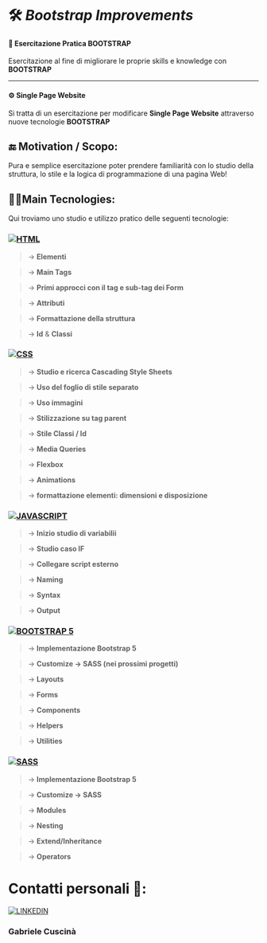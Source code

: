 
# 🛠 *Bootstrap Improvements*
#### 🔬 **Esercitazione Pratica BOOTSTRAP**

Esercitazione al fine di migliorare le proprie skills e knowledge con **BOOTSTRAP**
 

___

#### ⚙ **Single Page Website**


Si tratta di un esercitazione per modificare **Single Page Website** attraverso nuove tecnologie **BOOTSTRAP**




## 🔚 Motivation / Scopo:

Pura e semplice esercitazione poter prendere familiarità con lo studio della struttura, lo stile e la logica di programmazione di una pagina Web!



## 👩‍💻Main Tecnologies:

Qui troviamo uno studio e utilizzo pratico delle seguenti tecnologie:

















### [![ HTML ](https://i.ibb.co/b34s6cM/html.png)]() 


> &rarr; **Elementi**

> &rarr; **Main Tags** 

> &rarr; **Primi approcci con il tag e sub-tag dei **Form****

> &rarr; **Attributi**

> &rarr; **Formattazione della struttura**

> &rarr; **Id** & **Classi**
### [![ CSS ](https://i.ibb.co/zZpqSzb/css-3.png)]()


> &rarr; **Studio e ricerca Cascading Style Sheets**

> &rarr; **Uso del foglio di stile separato** 

> &rarr; **Uso immagini**

> &rarr; **Stilizzazione su tag parent**

> &rarr; **Stile Classi / Id**

> &rarr; **Media Queries**

> &rarr; **Flexbox**

> &rarr; **Animations**

> &rarr; **formattazione elementi: dimensioni e disposizione**
### [![ JAVASCRIPT ](https://i.ibb.co/n1BMb0z/js.png)]() 


> &rarr; **Inizio studio di variabilii**

> &rarr; **Studio caso IF** 

> &rarr; **Collegare script esterno**

> &rarr; **Naming**

> &rarr; **Syntax**

> &rarr; **Output**

### [![ BOOTSTRAP 5 ](https://i.ibb.co/SBHnnQg/bootstrap.png)]()


> &rarr; **Implementazione Bootstrap 5**

> &rarr; **Customize -> SASS (nei prossimi progetti)** 

> &rarr; **Layouts**

> &rarr; **Forms**

> &rarr; **Components**

> &rarr; **Helpers**

> &rarr; **Utilities**

### [![ SASS ](https://i.ibb.co/kgYwKSD/sass.png)]()


> &rarr; **Implementazione Bootstrap 5**

> &rarr; **Customize -> SASS** 

> &rarr; **Modules**

> &rarr; **Nesting**

> &rarr; **Extend/Inheritance**

> &rarr; **Operators**



 
 # Contatti personali 👤:

[![ LINKEDIN ](https://i.ibb.co/C5FFfbB/linkedin-1.png)](https://www.linkedin.com/in/gabriele-cuscin%C3%A0)

### Gabriele Cuscinà
